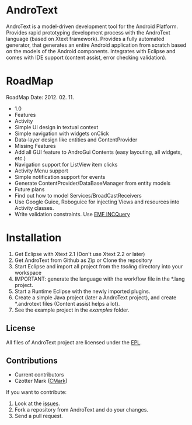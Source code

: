 # AndroText #

AndroText is a model-driven development tool for the Android Platform. 
Provides rapid prototyping development process with the AndroText language (based on Xtext framework). 
Provides a fully automated generator, that generates an entire Android application from scratch based on the models of the Android components.
Integrates with Eclipse and comes with IDE support (content assist, error checking validation).

# RoadMap #

RoadMap Date: 2012. 02. 11.

* 1.0
 * Features
  * Activity 
  * Simple UI design in textual context
  * Simple navigation with widgets onClick
  * Data-layer design like entities and ContentProvider
 * Missing Features
  * Add all GUI feature to AndroGui Contents (easy layouting, all widgets, etc.)
  * Navigation support for ListView item clicks
  * Activity Menu support
  * Simple notification support for events
  * Generate ContentProvider/DataBaseManager from entity models
 * Future plans
  * Find out how to model Services/BroadCastReceivers
  * Use Google Guice, Roboguice for injecting Views and resources into Activity classes.
  * Write validation constraints. Use [EMF INCQuery](http://viatra.inf.mit.bme.hu/incquery/base#Overview)
 
# Installation #

1. Get Eclipse with Xtext 2.1 (Don't use Xtext 2.2 or later)
2. Get AndroText from Github as Zip or Clone the repository
3. Start Eclipse and import all project from the *tooling* directory into your workspace
4. IMPORTANT: generate the language with the workflow file in the *.lang project.
5. Start a Runtime Eclipse with the newly imported plugins.
6. Create a simple Java project (later a AndroText project), and create *.androtext files (Content assist helps a lot).
7. See the example project in the *examples* folder.

## License ##

All files of AndroText project are licensed under the [EPL](http://www.eclipse.org/legal/epl-v10.html).

## Contributions ##

 * Current contributors
  * Czotter Mark ([CMark](http://github.com/CMark))

If you want to contribute:

1. Look at the [issues](https://github.com/CMark/androtext/issues).
2. Fork a repository from AndroText and do your changes.
3. Send a pull request.
